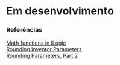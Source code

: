 # Em desenvolvimento

### Referências

[Math functions in iLogic](https://knowledge.autodesk.com/support/inventor-products/learn-explore/caas/CloudHelp/cloudhelp/2014/ENU/Inventor/files/GUID-E9CF6373-3E22-4E25-9F1D-49B8602A8EC0-htm.html)  
[Rounding Inventor Parameters](http://blog.ads-sol.com/2014/07/rounding-inventor-parameters.html)  
[Rounding Parameters, Part 2](http://blog.ads-sol.com/2016/02/rounding-parameters-part-2.html)
